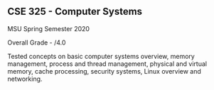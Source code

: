 ## CSE 325 - Computer Systems

MSU Spring Semester 2020

Overall Grade - /4.0


Tested concepts on basic computer systems overview, memory management, process and thread management, physical and virtual memory, cache processing, security systems, Linux overview and networking.